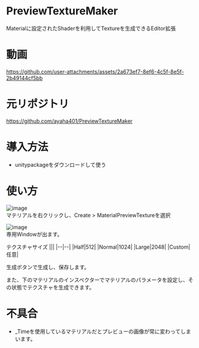 # PreviewTextureMaker
Materialに設定されたShaderを利用してTextureを生成できるEditor拡張

# 動画
https://github.com/user-attachments/assets/2a673ef7-8ef6-4c5f-8e5f-2b49144cf5bb

# 元リポジトリ
https://github.com/ayaha401/PreviewTextureMaker

# 導入方法
* unitypackageをダウンロードして使う

# 使い方
![image](https://github.com/user-attachments/assets/09efb0de-f48c-453f-9d9f-4bdbabb48687)<br>
マテリアルを右クリックし、Create > MaterialPreviewTextureを選択

![image](https://github.com/user-attachments/assets/d0dd8ebf-42d3-49cb-81b6-05b96970b96a)<br>
専用Windowが出ます。

テクスチャサイズ
|||
|--|--|
|Half|512|
|Normal|1024|
|Large|2048|
|Custom|任意|

生成ボタンで生成し、保存します。

また、下のマテリアルのインスペクターでマテリアルのパラメータを設定し、その状態でテクスチャを生成できます。

# 不具合
* _Timeを使用しているマテリアルだとプレビューの画像が常に変わってしまいます。
